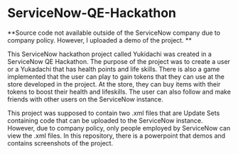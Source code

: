 # ServiceNow-QE-Hackathon
**Source code not available outside of the ServiceNow company due to company policy. However, I uploaded a demo of the project.  **

This ServiceNow hackathon project called Yukidachi was created in a ServiceNow QE Hackathon. The purpose of the project was to create a user or a Yukadachi that has health points and life skills. There is also a game implemented that the user can play to gain tokens that they can use at the store developed in the project. At the store, they can buy items with their tokens to boost their health and lifeskills. The user can also follow and make friends with other users on the ServiceNow instance. 

This project was supposed to contain two .xml files that are Update Sets containing code that can be uploaded to the ServiceNow instance. However, due to company policy, only people employed by ServiceNow can view the .xml files. In this repository, there is a powerpoint that demos and contains screenshots of the project. 
